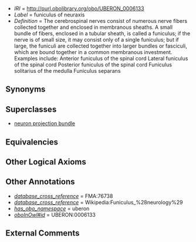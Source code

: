 * *IRI* = http://purl.obolibrary.org/obo/UBERON_0006133
 * *Label* = funiculus of neuraxis
 * *Definition* = The cerebrospinal nerves consist of numerous nerve fibers collected together and enclosed in membranous sheaths. A small bundle of fibers, enclosed in a tubular sheath, is called a funiculus; if the nerve is of small size, it may consist only of a single funiculus; but if large, the funiculi are collected together into larger bundles or fasciculi, which are bound together in a common membranous investment. Examples include: Anterior funiculus of the spinal cord Lateral funiculus of the spinal cord Posterior funiculus of the spinal cord Funiculus solitarius of the medulla Funiculus separans

## Synonyms


## Superclasses

 * [neuron projection bundle](../../UBERON/22/UBERON_0000122.md)

## Equivalencies


## Other Logical Axioms


## Other Annotations

 * *[database_cross_reference](../../ef/oboInOwl#hasDbXref.md)* = FMA:76738
 * *[database_cross_reference](../../ef/oboInOwl#hasDbXref.md)* = Wikipedia:Funiculus_%28neurology%29
 * *[has_obo_namespace](../../ce/oboInOwl#hasOBONamespace.md)* = uberon
 * *[oboInOwl#id](../../id/oboInOwl#id.md)* = UBERON:0006133

## External Comments

